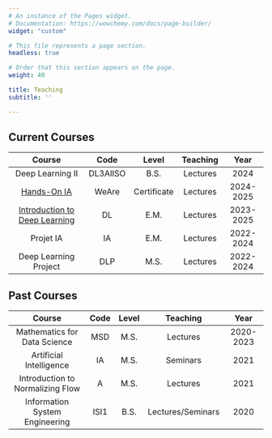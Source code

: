 ```yaml
---
# An instance of the Pages widget.
# Documentation: https://wowchemy.com/docs/page-builder/
widget: "custom"

# This file represents a page section.
headless: true

# Order that this section appears on the page.
weight: 40

title: Teaching
subtitle: ''

---
```


## Current Courses

|Course| Code | Level | Teaching | Year |
|:------:|:---:|:----:|:------:|:----:|
| Deep Learning II| DL3AIISO | B.S. | Lectures | 2024 |
| [Hands-On IA](https://www.lamsade.dauphine.fr/~averine/weare/liens.html) | WeAre | Certificate | Lectures | 2024-2025 |
| [Introduction to Deep Learning](https://www.lamsade.dauphine.fr/~averine/EM_IASD/liens.html) | DL | E.M. | Lectures|2023-2025|
| Projet IA | IA | E.M. | Lectures | 2022-2024 |
|Deep Learning Project | DLP | M.S. |Lectures|2022-2024|

## Past Courses

|Course| Code | Level | Teaching | Year |
|:------:|:---:|:----:|:------:|:----:|
|Mathematics for Data Science | MSD | M.S. | Lectures |2020-2023|
|Artificial Intelligence | IA | M.S. |Seminars|2021|
|Introduction to Normalizing Flow | A | M.S. |Lectures|2021|
|Information System Engineering | ISI1 | B.S. | Lectures/Seminars |2020|
